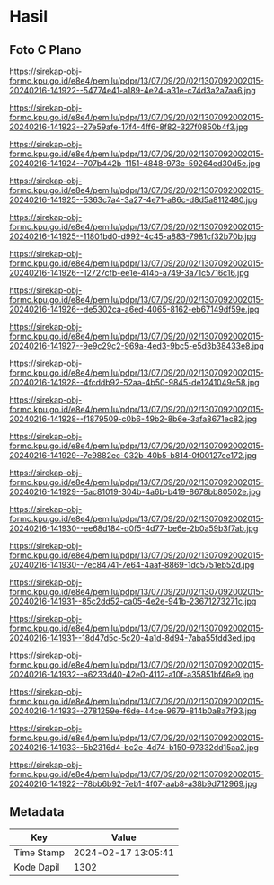 # Hasil

## Foto C Plano

https://sirekap-obj-formc.kpu.go.id/e8e4/pemilu/pdpr/13/07/09/20/02/1307092002015-20240216-141922--54774e41-a189-4e24-a31e-c74d3a2a7aa6.jpg

https://sirekap-obj-formc.kpu.go.id/e8e4/pemilu/pdpr/13/07/09/20/02/1307092002015-20240216-141923--27e59afe-17f4-4ff6-8f82-327f0850b4f3.jpg

https://sirekap-obj-formc.kpu.go.id/e8e4/pemilu/pdpr/13/07/09/20/02/1307092002015-20240216-141924--707b442b-1151-4848-973e-59264ed30d5e.jpg

https://sirekap-obj-formc.kpu.go.id/e8e4/pemilu/pdpr/13/07/09/20/02/1307092002015-20240216-141925--5363c7a4-3a27-4e71-a86c-d8d5a8112480.jpg

https://sirekap-obj-formc.kpu.go.id/e8e4/pemilu/pdpr/13/07/09/20/02/1307092002015-20240216-141925--11801bd0-d992-4c45-a883-7981cf32b70b.jpg

https://sirekap-obj-formc.kpu.go.id/e8e4/pemilu/pdpr/13/07/09/20/02/1307092002015-20240216-141926--12727cfb-ee1e-414b-a749-3a71c5716c16.jpg

https://sirekap-obj-formc.kpu.go.id/e8e4/pemilu/pdpr/13/07/09/20/02/1307092002015-20240216-141926--de5302ca-a6ed-4065-8162-eb67149df59e.jpg

https://sirekap-obj-formc.kpu.go.id/e8e4/pemilu/pdpr/13/07/09/20/02/1307092002015-20240216-141927--9e9c29c2-969a-4ed3-9bc5-e5d3b38433e8.jpg

https://sirekap-obj-formc.kpu.go.id/e8e4/pemilu/pdpr/13/07/09/20/02/1307092002015-20240216-141928--4fcddb92-52aa-4b50-9845-de1241049c58.jpg

https://sirekap-obj-formc.kpu.go.id/e8e4/pemilu/pdpr/13/07/09/20/02/1307092002015-20240216-141928--f1879509-c0b6-49b2-8b6e-3afa8671ec82.jpg

https://sirekap-obj-formc.kpu.go.id/e8e4/pemilu/pdpr/13/07/09/20/02/1307092002015-20240216-141929--7e9882ec-032b-40b5-b814-0f00127ce172.jpg

https://sirekap-obj-formc.kpu.go.id/e8e4/pemilu/pdpr/13/07/09/20/02/1307092002015-20240216-141929--5ac81019-304b-4a6b-b419-8678bb80502e.jpg

https://sirekap-obj-formc.kpu.go.id/e8e4/pemilu/pdpr/13/07/09/20/02/1307092002015-20240216-141930--ee68d184-d0f5-4d77-be6e-2b0a59b3f7ab.jpg

https://sirekap-obj-formc.kpu.go.id/e8e4/pemilu/pdpr/13/07/09/20/02/1307092002015-20240216-141930--7ec84741-7e64-4aaf-8869-1dc5751eb52d.jpg

https://sirekap-obj-formc.kpu.go.id/e8e4/pemilu/pdpr/13/07/09/20/02/1307092002015-20240216-141931--85c2dd52-ca05-4e2e-941b-23671273271c.jpg

https://sirekap-obj-formc.kpu.go.id/e8e4/pemilu/pdpr/13/07/09/20/02/1307092002015-20240216-141931--18d47d5c-5c20-4a1d-8d94-7aba55fdd3ed.jpg

https://sirekap-obj-formc.kpu.go.id/e8e4/pemilu/pdpr/13/07/09/20/02/1307092002015-20240216-141932--a6233d40-42e0-4112-a10f-a35851bf46e9.jpg

https://sirekap-obj-formc.kpu.go.id/e8e4/pemilu/pdpr/13/07/09/20/02/1307092002015-20240216-141933--2781259e-f6de-44ce-9679-814b0a8a7f93.jpg

https://sirekap-obj-formc.kpu.go.id/e8e4/pemilu/pdpr/13/07/09/20/02/1307092002015-20240216-141933--5b2316d4-bc2e-4d74-b150-97332dd15aa2.jpg

https://sirekap-obj-formc.kpu.go.id/e8e4/pemilu/pdpr/13/07/09/20/02/1307092002015-20240216-141922--78bb6b92-7eb1-4f07-aab8-a38b9d712969.jpg


## Metadata

| Key        | Value               |
| ---------- | ------------------- |
| Time Stamp | 2024-02-17 13:05:41 |
| Kode Dapil | 1302                |



